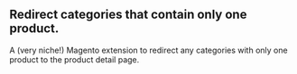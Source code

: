 ## Redirect categories that contain only one product.

A (very niche!) Magento extension to redirect any categories with only one product to the product detail page.
